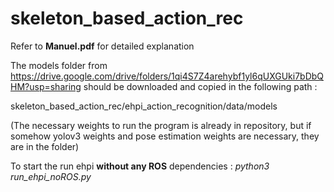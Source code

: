 # skeleton_based_action_rec

Refer to **Manuel.pdf** for detailed explanation

The models folder from https://drive.google.com/drive/folders/1qi4S7Z4arehybf1yl6qUXGUki7bDbQHM?usp=sharing should be downloaded and copied in the following path : 

skeleton_based_action_rec/ehpi_action_recognition/data/models

(The necessary weights to run the program is already in repository, but if somehow yolov3 weights and pose estimation weights are necessary, they are in the folder)


To start the run ehpi **without any ROS** dependencies : _python3 run_ehpi_noROS.py_
